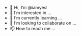 - 👋 Hi, I’m @iamyesl
- 👀 I’m interested in ...
- 🌱 I’m currently learning ...
- 💞️ I’m looking to collaborate on ...
- 📫 How to reach me ...

<!---
iamyesl/iamyesl is a ✨ special ✨ repository because its `README.md` (this file) appears on your GitHub profile.
You can click the Preview link to take a look at your changes.
--->
